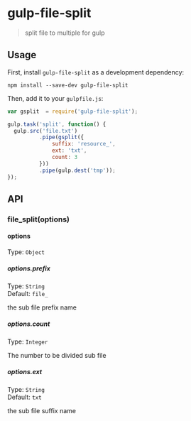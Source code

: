 # gulp-file-split
> split file to multiple for gulp

## Usage

First, install `gulp-file-split` as a development dependency:

```shell
npm install --save-dev gulp-file-split
```

Then, add it to your `gulpfile.js`:

```javascript
var gsplit  = require('gulp-file-split');

gulp.task('split', function() {
  gulp.src('file.txt')
          .pipe(gsplit({
              suffix: 'resource_',
              ext: 'txt',
              count: 3
          }))
          .pipe(gulp.dest('tmp'));
});
```


## API

### file_split(options)


#### options
Type: `Object`

##### options.prefix
Type: `String`  
Default: `file_`

the sub file prefix name

##### options.count
Type: `Integer`  

The number to be divided sub file

##### options.ext
Type: `String`  
Default: `txt`

the sub file suffix name